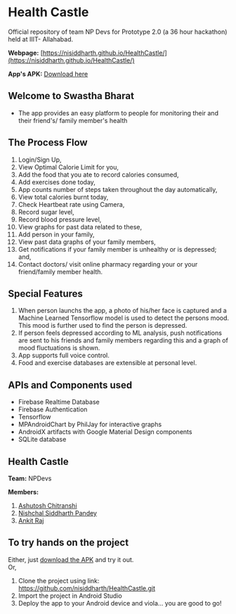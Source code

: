 # Health Castle

Official repository of team NP Devs for Prototype 2.0 (a 36 hour hackathon) held at IIIT- Allahabad.

**Webpage:** [https://nisiddharth.github.io/HealthCastle/](https://nisiddharth.github.io/HealthCastle/)

**App's APK:** [Download here](https://github.com/nisiddharth/HealthCastle/blob/master/HealthCastle.apk)


## Welcome to Swastha Bharat
- The app provides an easy platform to people for monitoring their and their friend's/ family member's health

## The Process Flow

1. Login/Sign Up,
2. View Optimal Calorie Limit for you,
3. Add the food that you ate to record calories consumed,
4. Add exercises done today,
5. App counts number of steps taken throughout the day automatically,
6. View total calories burnt today,
7. Check Heartbeat rate using Camera,
8. Record sugar level,
9. Record blood pressure level,
10. View graphs for past data related to these,
11. Add person in your family,
12. View past data graphs of your family members,
13. Get notifications if your family member is unhealthy or is depressed; and,
14. Contact doctors/ visit online pharmacy regarding your or your friend/family member health.

## Special Features

1. When person launchs the app, a photo of his/her face is captured and a Machine Learned Tensorflow model is used to detect the persons mood. This mood is further used to find the person is depressed.
2. If person feels depressed according to ML analysis, push notifications are sent to his friends and family members regarding this and a graph of mood fluctuations is shown.
3. App supports full voice control.
4. Food and exercise databases are extensible at personal level.

## APIs and Components used

- Firebase Realtime Database
- Firebase Authentication
- Tensorflow
- MPAndroidChart by PhilJay for interactive graphs
- AndroidX artifacts with Google Material Design components
- SQLite database

## Health Castle
**Team:** NPDevs

**Members:**

1. [Ashutosh Chitranshi](https://github.com/ashu12chi/)
2. [Nishchal Siddharth Pandey](https://github.com/nisiddharth/)
3. [Ankit Raj](https://github.com/rjankit/)

## To try hands on the project
Either, just [download the APK](https://github.com/nisiddharth/HealthCastle/blob/master/HealthCastle.apk) and try it out.
<br>
Or,
<br>
1. Clone the project using link: https://github.com/nisiddharth/HealthCastle.git
2. Import the project in Android Studio
3. Deploy the app to your Android device and viola... you are good to go!
